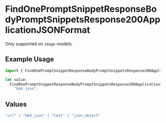 # FindOnePromptSnippetResponseBodyPromptSnippetsResponse200ApplicationJSONFormat

Only supported on `image` models.

## Example Usage

```typescript
import { FindOnePromptSnippetResponseBodyPromptSnippetsResponse200ApplicationJSONFormat } from "orq-poc-typescript-multi-env-version/models/operations";

let value:
  FindOnePromptSnippetResponseBodyPromptSnippetsResponse200ApplicationJSONFormat =
    "b64_json";
```

## Values

```typescript
"url" | "b64_json" | "text" | "json_object"
```